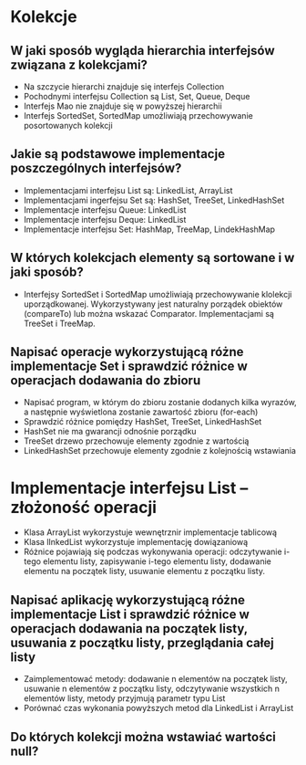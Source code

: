 # Kolekcje 

## W jaki sposób wygląda hierarchia interfejsów związana z kolekcjami?
* Na szczycie hierarchi znajduje się interfejs Collection
* Pochodnymi interfejsu Collection są List, Set, Queue, Deque
* Interfejs Mao nie znajduje się w powyższej hierarchii
* Interfejs SortedSet, SortedMap umożliwiają przechowywanie posortowanych kolekcji

## Jakie są podstawowe implementacje poszczególnych interfejsów?
* Implementacjami interfejsu List są: LinkedList, ArrayList
* Implementacjami ingerfejsu Set są: HashSet, TreeSet, LinkedHashSet
* Implementacje interfejsu Queue: LinkedList
* Implementacje interfejsu Deque: LinkedList
* Implementacje interfejsu Set: HashMap, TreeMap, LindekHashMap

## W których kolekcjach elementy są sortowane i w jaki sposób?
* Interfejsy SortedSet i SortedMap  umożliwiają przechowywanie klolekcji uporządkowanej. Wykorzystywany jest naturalny porządek obiektów (compareTo) lub można wskazać Comparator. Implementacjami są TreeSet i TreeMap.

## Napisać operacje wykorzystującą różne implementacje Set i sprawdzić różnice w operacjach dodawania do zbioru
* Napisać program, w którym do zbioru zostanie dodanych kilka wyrazów, a następnie wyświetlona zostanie zawartość zbioru (for-each)
* Sprawdzić różnice pomiędzy HashSet, TreeSet, LinkedHashSet
* HashSet nie ma gwarancji odnośnie porządku
* TreeSet drzewo przechowuje elementy zgodnie z wartością
* LinkedHashSet przechowuje elementy zgodnie z kolejnością wstawiania

# Implementacje interfejsu List – złożoność operacji
* Klasa ArrayList wykorzystuje wewnętrznir implementacje tablicową
* Klasa lInkedList wykorzystuje implementację dowiązaniową
* Różnice pojawiają się podczas wykonywania operacji: odczytywanie i-tego elementu listy, zapisywanie i-tego elementu listy, dodawanie elementu na początek listy, usuwanie elementu z początku listy.

## Napisać aplikację wykorzystującą różne implementacje List i sprawdzić różnice w operacjach dodawania na początek listy, usuwania z początku listy, przeglądania całej listy
* Zaimplementować metody: dodawanie n elementów na początek listy, usuwanie n elementów z początku listy, odczytywanie wszystkich n elementów listy, metody przyjmują parametr typu List
* Porównać czas wykonania powyższych metod dla LinkedList i ArrayList

## Do których kolekcji można wstawiać wartości null?